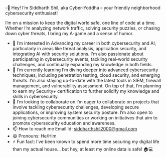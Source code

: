 -👋 Hey! I’m Siddharth Shil, aka Cyber-Yoddha – your friendly neighborhood cybersecurity enthusiast!

I’m on a mission to keep the digital world safe, one line of code at a time. Whether I’m analyzing network traffic, solving security puzzles, or chasing down cyber threats, I bring my A-game and a sense of humor.
- 👀 I’m interested in
Advancing my career in both cybersecurity and AI, particularly in areas like threat analysis, application security, and integrating AI with security solutions. I'm also passionate about participating in cybersecurity events, tackling real-world security challenges, and continually expanding my knowledge in both fields.
- 🌱 I’m currently learning 
I’m diving deeper into advanced cybersecurity techniques, including penetration testing, cloud security, and emerging threats. I’m also staying up-to-date with the latest tools in SIEM, firewall management, and vulnerability assessment. On top of that, I’m planning to earn my Security+ certification to further solidify my knowledge and skills in cybersecurity.
- 💞️ I’m looking to collaborate on
  I’m eager to collaborate on projects that involve tackling cybersecurity challenges, developing secure applications, or improving system security posture. I’m also open to joining cybersecurity communities or working on initiatives that aim to promote cybersecurity education and awareness.
- 📫 How to reach me
  Email Id: siddharthshil2000@gmail.com
- 😄 Pronouns: He/Him
- ⚡ Fun fact:
  I’ve been known to spend more time securing my digital life than my actual house... but hey, at least my online data is safe! 🏠💻

<!---
Cyber-Yoddha/Cyber-Yoddha is a ✨ special ✨ repository because its `README.md` (this file) appears on your GitHub profile.
You can click the Preview link to take a look at your changes.
--->
